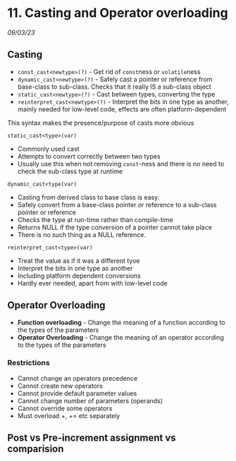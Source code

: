# 11. Casting and Operator overloading
_09/03/23_
## Casting
- `const_cast<newtype>(?)` - Get rid of `const`ness or `volatile`ness
- `dynamic_cast<newtype>(?)` - Safely cast a pointer or reference from base-class to sub-class. Checks that it really IS a sub-class object
- `static_cast<newtype>(?)` - Cast between types, converting the type
- `reinterpret_cast<newtype>(?)` - Interpret the bits in one type as another, mainly needed for low-level code, effects are often platform-dependent

This syntax makes the presence/purpose of casts more obvious

`static_cast<type>(var)`
- Commonly used cast
- Attempts to convert correctly between two types
- Usually use this when not removing `const`-ness and there is no need to check the sub-class type at runtime

`dynamic_cast<type(var)`
- Casting from derived class to base class is easy.
- Safely convert from a base-class pointer or reference to a sub-class pointer or reference
- Checks the type at run-time rather than compile-time
- Returns NULL if the type conversion of a pointer cannot take place
- There is no such thing as a NULL reference.

`reinterpret_cast<type>(var)`
- Treat the value as if it was a different tyoe
- Interpret the bits in one type as another
- Including platform dependent conversions
- Hardly ever needed, apart from with low-level code

## Operator Overloading
- **Function overloading** - Change the meaning of a function according to the types of the parameters
- **Operator Overloading** - Change the meaning of an operator according to the types of the parameters 

### Restrictions
- Cannot change an operators precedence
- Cannot create new operators
- Cannot provide default parameter values
- Cannot change number of parameters (operands)
- Cannot override some operators
- Must overload +, += etc separately

## Post vs Pre-increment assignment vs comparision